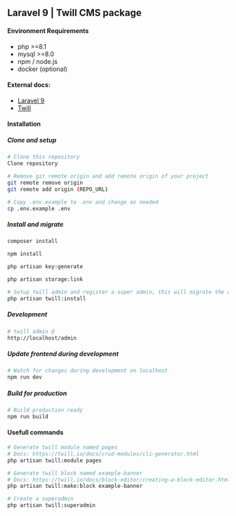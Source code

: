 ## Laravel 9 | Twill CMS package

#### Environment Requirements
- php >=8.1
- mysql >=8.0
- npm / node.js
- docker (optional)

#### External docs:
- [Laravel 9](https://laravel.com/docs/9.x/)
- [Twill](https://twill.io/docs/)

#### Installation

##### Clone and setup

```sh
# Clone this repository
Clone repository

# Remove git remote origin and add remote origin of your project
git remote remove origin
git remote add origin (REPO_URL)

# Copy .env.example to .env and change as needed
cp .env.example .env
```

##### Install and migrate

```sh
composer install
```

```sh
npm install
```

```sh
php artisan key:generate
```

```sh
php artisan storage:link
```

```sh
# Setup twill admin and register a super admin, this will migrate the database.
php artisan twill:install
```

##### Development

```sh
# twill admin @
http://localhost/admin
```

##### Update frontend during development

```sh
# Watch for changes during development on localhost
npm run dev
```

##### Build for production

```sh
# Build production ready
npm run build
```

#### Usefull commands

```sh
# Generate twill module named pages 
# Docs: https://twill.io/docs/crud-modules/cli-generator.html
php artisan twill:module pages
```

```sh
# Generate twill block named example-banner
# Docs: https://twill.io/docs/block-editor/creating-a-block-editor.html
php artisan twill:make:block example-banner
```

```sh
# Create a superadmin
php artisan twill:superadmin
```